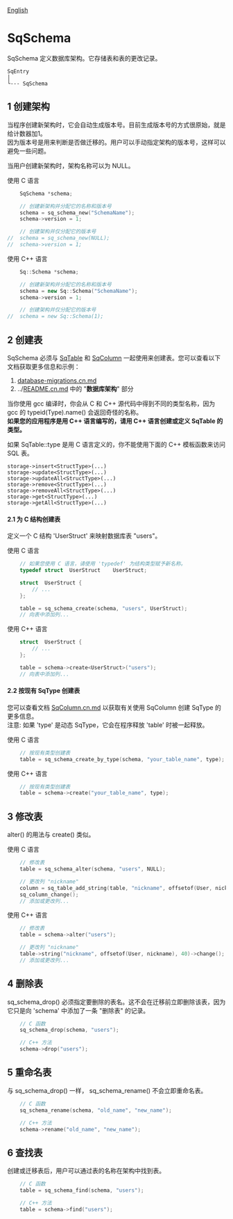 ﻿[English](SqSchema.md)

# SqSchema

SqSchema 定义数据库架构。它存储表和表的更改记录。

	SqEntry
	│
	└--- SqSchema

## 1 创建架构

当程序创建新架构时，它会自动生成版本号。目前生成版本号的方式很原始，就是给计数器加1。  
因为版本号是用来判断是否做迁移的。用户可以手动指定架构的版本号，这样可以避免一些问题。  
  
当用户创建新架构时，架构名称可以为 NULL。  
  
使用 C 语言

```c
	SqSchema *schema;

	// 创建新架构并分配它的名称和版本号
	schema = sq_schema_new("SchemaName");
	schema->version = 1;

	// 创建架构并仅分配它的版本号
//	schema = sq_schema_new(NULL);
//	schema->version = 1;
```

使用 C++ 语言

```c++
	Sq::Schema *schema;

	// 创建新架构并分配它的名称和版本号
	schema = new Sq::Schema("SchemaName");
	schema->version = 1;

	// 创建架构并仅分配它的版本号
//	schema = new Sq::Schema(1);
```

## 2 创建表

SqSchema 必须与 [SqTable](SqTable.cn.md) 和 [SqColumn](SqColumn.cn.md) 一起使用来创建表。您可以查看以下文档获取更多信息和示例：  
1. [database-migrations.cn.md](database-migrations.cn.md)
2. ../[README.cn.md](../README.cn.md#数据库架构) 中的 "**数据库架构**" 部分
  
当你使用 gcc 编译时，你会从 C 和 C++ 源代码中得到不同的类型名称，因为 gcc 的 typeid(Type).name() 会返回奇怪的名称。  
**如果您的应用程序是用 C++ 语言编写的，请用 C++ 语言创建或定义 SqTable 的类型。**  
  
如果 SqTable::type 是用 C 语言定义的，你不能使用下面的 C++ 模板函数来访问 SQL 表。

	storage->insert<StructType>(...)
	storage->update<StructType>(...)
	storage->updateAll<StructType>(...)
	storage->remove<StructType>(...)
	storage->removeAll<StructType>(...)
	storage->get<StructType>(...)
	storage->getAll<StructType>(...)

#### 2.1 为 C 结构创建表

定义一个 C 结构 'UserStruct' 来映射数据库表 "users"。  
  
使用 C 语言

```c
	// 如果您使用 C 语言，请使用 'typedef' 为结构类型赋予新名称。
	typedef struct  UserStruct    UserStruct;

	struct  UserStruct {
		// ...
	};

	table = sq_schema_create(schema, "users", UserStruct);
	// 向表中添加列...
```

使用 C++ 语言

```c++
	struct  UserStruct {
		// ...
	};

	table = schema->create<UserStruct>("users");
	// 向表中添加列...
```

#### 2.2 按现有 SqType 创建表

您可以查看文档 [SqColumn.cn.md](SqColumn.cn.md) 以获取有关使用 SqColumn 创建 SqType 的更多信息。  
注意: 如果 'type' 是动态 SqType，它会在程序释放 'table' 时被一起释放。  
  
使用 C 语言

```c
	// 按现有类型创建表
	table = sq_schema_create_by_type(schema, "your_table_name", type);
```

使用 C++ 语言

```c++
	// 按现有类型创建表
	table = schema->create("your_table_name", type);
```

## 3 修改表

alter() 的用法与 create() 类似。  
  
使用 C 语言

```c
	// 修改表
	table = sq_schema_alter(schema, "users", NULL);

	// 更改列 "nickname"
	column = sq_table_add_string(table, "nickname", offsetof(User, nickname), 40);
	sq_column_change();
	// 添加或更改列...
```

使用 C++ 语言

```c++
	// 修改表
	table = schema->alter("users");

	// 更改列 "nickname"
	table->string("nickname", offsetof(User, nickname), 40)->change();
	// 添加或更改列...
```

## 4 删除表

sq_schema_drop() 必须指定要删除的表名。这不会在迁移前立即删除该表，因为它只是向 'schema' 中添加了一条 "删除表" 的记录。

```c++
	// C 函数
	sq_schema_drop(schema, "users");

	// C++ 方法
	schema->drop("users");
```

## 5 重命名表

与 sq_schema_drop() 一样， sq_schema_rename() 不会立即重命名表。

```c++
	// C 函数
	sq_schema_rename(schema, "old_name", "new_name");

	// C++ 方法
	schema->rename("old_name", "new_name");
```

## 6 查找表

创建或迁移表后，用户可以通过表的名称在架构中找到表。

```c++
	// C 函数
	table = sq_schema_find(schema, "users");

	// C++ 方法
	table = schema->find("users");
```
